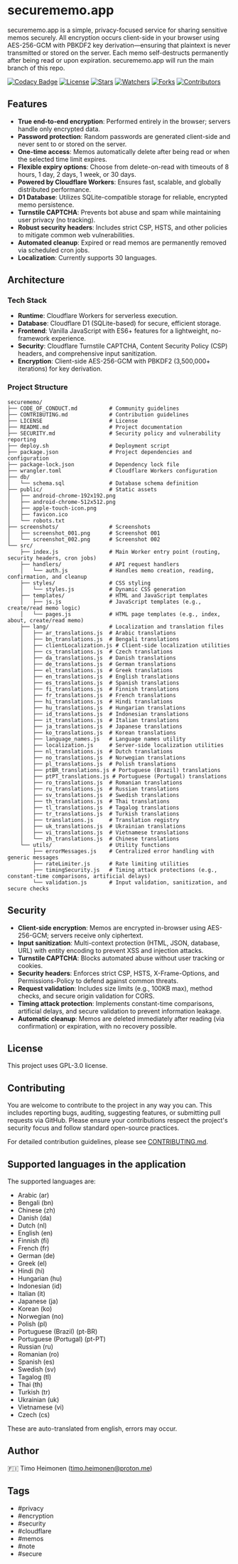 # securememo.app

securememo.app is a simple, privacy-focused service for sharing sensitive memos securely. All encryption occurs client-side in your browser using AES-256-GCM with PBKDF2 key derivation—ensuring that plaintext is never transmitted or stored on the server. Each memo self-destructs permanently after being read or upon expiration.
securememo.app will run the main branch of this repo.

[![Codacy Badge](https://app.codacy.com/project/badge/Grade/beffc716bdc14df49649b6dcbc69a051)](https://app.codacy.com/gh/timoheimonen/securememo.app/dashboard?utm_source=gh&utm_medium=referral&utm_content=&utm_campaign=Badge_grade)
[![License](https://img.shields.io/github/license/timoheimonen/securememo.app)](https://github.com/timoheimonen/securememo.app/blob/main/LICENSE)
[![Stars](https://img.shields.io/github/stars/timoheimonen/securememo.app)](https://github.com/timoheimonen/securememo.app/stargazers)
[![Watchers](https://img.shields.io/github/watchers/timoheimonen/securememo.app)](https://github.com/timoheimonen/securememo.app/watchers)
[![Forks](https://img.shields.io/github/forks/timoheimonen/securememo.app)](https://github.com/timoheimonen/securememo.app/network/members)
[![Contributors](https://img.shields.io/github/contributors/timoheimonen/securememo.app)](https://github.com/timoheimonen/securememo.app/graphs/contributors)

## Features

- **True end-to-end encryption**: Performed entirely in the browser; servers handle only encrypted data.
- **Password protection**: Random passwords are generated client-side and never sent to or stored on the server.
- **One-time access**: Memos automatically delete after being read or when the selected time limit expires.
- **Flexible expiry options**: Choose from delete-on-read with timeouts of 8 hours, 1 day, 2 days, 1 week, or 30 days.
- **Powered by Cloudflare Workers**: Ensures fast, scalable, and globally distributed performance.
- **D1 Database**: Utilizes SQLite-compatible storage for reliable, encrypted memo persistence.
- **Turnstile CAPTCHA**: Prevents bot abuse and spam while maintaining user privacy (no tracking).
- **Robust security headers**: Includes strict CSP, HSTS, and other policies to mitigate common web vulnerabilities.
- **Automated cleanup**: Expired or read memos are permanently removed via scheduled cron jobs.
- **Localization**: Currently supports 30 languages.



## Architecture

### Tech Stack

- **Runtime**: Cloudflare Workers for serverless execution.
- **Database**: Cloudflare D1 (SQLite-based) for secure, efficient storage.
- **Frontend**: Vanilla JavaScript with ES6+ features for a lightweight, no-framework experience.
- **Security**: Cloudflare Turnstile CAPTCHA, Content Security Policy (CSP) headers, and comprehensive input sanitization.
- **Encryption**: Client-side AES-256-GCM with PBKDF2 (3,500,000+ iterations) for key derivation.

### Project Structure

```
securememo/
├── CODE_OF_CONDUCT.md          # Community guidelines
├── CONTRIBUTING.md             # Contribution guidelines
├── LICENSE                     # License
├── README.md                   # Project documentation
├── SECURITY.md                 # Security policy and vulnerability reporting
├── deploy.sh                   # Deployment script
├── package.json                # Project dependencies and configuration
├── package-lock.json           # Dependency lock file
├── wrangler.toml               # Cloudflare Workers configuration
├── db/
│   └── schema.sql              # Database schema definition
├── public/                     # Static assets
│   ├── android-chrome-192x192.png
│   ├── android-chrome-512x512.png
│   ├── apple-touch-icon.png
│   ├── favicon.ico
│   └── robots.txt
├── screenshots/                # Screenshots
│   ├── screenshot_001.png      # Screenshot 001
│   └── screenshot_002.png      # Screenshot 002
└── src/
    ├── index.js                # Main Worker entry point (routing, security headers, cron jobs)
    ├── handlers/               # API request handlers
    │   └── auth.js             # Handles memo creation, reading, confirmation, and cleanup
    ├── styles/                 # CSS styling
    │   └── styles.js           # Dynamic CSS generation
    ├── templates/              # HTML and JavaScript templates
    │   ├── js.js               # JavaScript templates (e.g., create/read memo logic)
    │   └── pages.js            # HTML page templates (e.g., index, about, create/read memo)
    ├── lang/                   # Localization and translation files
    │   ├── ar_translations.js  # Arabic translations
    │   ├── bn_translations.js  # Bengali translations
    │   ├── clientLocalization.js # Client-side localization utilities
    │   ├── cs_translations.js  # Czech translations
    │   ├── da_translations.js  # Danish translations
    │   ├── de_translations.js  # German translations
    │   ├── el_translations.js  # Greek translations
    │   ├── en_translations.js  # English translations
    │   ├── es_translations.js  # Spanish translations
    │   ├── fi_translations.js  # Finnish translations
    │   ├── fr_translations.js  # French translations
    │   ├── hi_translations.js  # Hindi translations
    │   ├── hu_translations.js  # Hungarian translations
    │   ├── id_translations.js  # Indonesian translations
    │   ├── it_translations.js  # Italian translations
    │   ├── ja_translations.js  # Japanese translations
    │   ├── ko_translations.js  # Korean translations
    │   ├── language_names.js   # Language names utility
    │   ├── localization.js     # Server-side localization utilities
    │   ├── nl_translations.js  # Dutch translations
    │   ├── no_translations.js  # Norwegian translations
    │   ├── pl_translations.js  # Polish translations
    │   ├── ptBR_translations.js # Portuguese (Brazil) translations
    │   ├── ptPT_translations.js # Portuguese (Portugal) translations
    │   ├── ro_translations.js  # Romanian translations
    │   ├── ru_translations.js  # Russian translations
    │   ├── sv_translations.js  # Swedish translations
    │   ├── th_translations.js  # Thai translations
    │   ├── tl_translations.js  # Tagalog translations
    │   ├── tr_translations.js  # Turkish translations
    │   ├── translations.js     # Translation registry
    │   ├── uk_translations.js  # Ukrainian translations
    │   ├── vi_translations.js  # Vietnamese translations
    │   └── zh_translations.js  # Chinese translations
    └── utils/                  # Utility functions
        ├── errorMessages.js    # Centralized error handling with generic messages
        ├── rateLimiter.js      # Rate limiting utilities
        ├── timingSecurity.js   # Timing attack protections (e.g., constant-time comparisons, artificial delays)
        └── validation.js       # Input validation, sanitization, and secure checks
```

## Security

- **Client-side encryption**: Memos are encrypted in-browser using AES-256-GCM; servers receive only ciphertext.
- **Input sanitization**: Multi-context protection (HTML, JSON, database, URL) with entity encoding to prevent XSS and injection attacks.
- **Turnstile CAPTCHA**: Blocks automated abuse without user tracking or cookies.
- **Security headers**: Enforces strict CSP, HSTS, X-Frame-Options, and Permissions-Policy to defend against common threats.
- **Request validation**: Includes size limits (e.g., 100KB max), method checks, and secure origin validation for CORS.
- **Timing attack protection**: Implements constant-time comparisons, artificial delays, and secure validation to prevent information leakage.
- **Automatic cleanup**: Memos are deleted immediately after reading (via confirmation) or expiration, with no recovery possible.

## License

This project uses GPL-3.0 license.

## Contributing
You are welcome to contribute to the project in any way you can. This includes reporting bugs, auditing, suggesting features, or submitting pull requests via GitHub. Please ensure your contributions respect the project's security focus and follow standard open-source practices.

For detailed contribution guidelines, please see [CONTRIBUTING.md](CONTRIBUTING.md).

## Supported languages in the application
The supported languages are:  
 - Arabic (ar)
 - Bengali (bn)
 - Chinese (zh)
 - Danish (da)
 - Dutch (nl)
 - English (en)  
 - Finnish (fi)
 - French (fr)
 - German (de)
 - Greek (el)
 - Hindi (hi)
 - Hungarian (hu)
 - Indonesian (id)
 - Italian (it)
 - Japanese (ja)
 - Korean (ko)
 - Norwegian (no)
 - Polish (pl)
 - Portuguese (Brazil) (pt-BR)
 - Portuguese (Portugal) (pt-PT)
 - Russian (ru)
 - Romanian (ro)
 - Spanish (es)
 - Swedish (sv)
 - Tagalog (tl)
 - Thai (th)
 - Turkish (tr)
 - Ukrainian (uk)
 - Vietnamese (vi)
 - Czech (cs)

These are auto-translated from english, errors may occur.

## Author

🇫🇮 Timo Heimonen (timo.heimonen@proton.me) 

## Tags

- #privacy
- #encryption
- #security
- #cloudflare
- #memos
- #note
- #secure